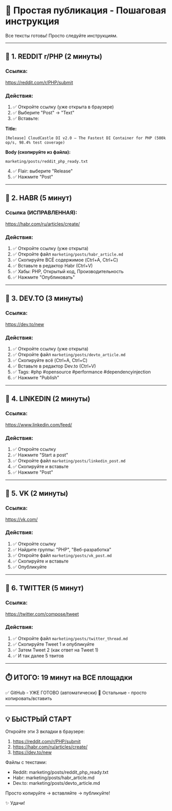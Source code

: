 # 🚀 Простая публикация - Пошаговая инструкция

Все тексты готовы! Просто следуйте инструкциям.

---

## 📱 1. REDDIT r/PHP (2 минуты)

### Ссылка:
https://reddit.com/r/PHP/submit

### Действия:
1. ✅ Откройте ссылку (уже открыта в браузере)
2. ✅ Выберите "Post" → "Text"
3. ✅ Вставьте:

**Title:**
```
[Release] CloudCastle DI v2.0 — The Fastest DI Container for PHP (500k op/s, 98.4% test coverage)
```

**Body (скопируйте из файла):**
```
marketing/posts/reddit_php_ready.txt
```

4. ✅ Flair: выберите "Release"
5. ✅ Нажмите "Post"

---

## 📱 2. HABR (5 минут)

### Ссылка (ИСПРАВЛЕННАЯ):
https://habr.com/ru/articles/create/

### Действия:
1. ✅ Откройте ссылку (уже открыта)
2. ✅ Откройте файл `marketing/posts/habr_article.md`
3. ✅ Скопируйте ВСЁ содержимое (Ctrl+A, Ctrl+C)
4. ✅ Вставьте в редактор Habr (Ctrl+V)
5. ✅ Хабы: PHP, Открытый код, Производительность
6. ✅ Нажмите "Опубликовать"

---

## 📱 3. DEV.TO (3 минуты)

### Ссылка:
https://dev.to/new

### Действия:
1. ✅ Откройте ссылку (уже открыта)
2. ✅ Откройте файл `marketing/posts/devto_article.md`
3. ✅ Скопируйте всё (Ctrl+A, Ctrl+C)
4. ✅ Вставьте в редактор Dev.to (Ctrl+V)
5. ✅ Tags: #php #opensource #performance #dependencyinjection
6. ✅ Нажмите "Publish"

---

## 📱 4. LINKEDIN (2 минуты)

### Ссылка:
https://www.linkedin.com/feed/

### Действия:
1. ✅ Откройте ссылку
2. ✅ Нажмите "Start a post"
3. ✅ Откройте файл `marketing/posts/linkedin_post.md`
4. ✅ Скопируйте и вставьте
5. ✅ Нажмите "Post"

---

## 📱 5. VK (2 минуты)

### Ссылка:
https://vk.com/

### Действия:
1. ✅ Откройте ссылку
2. ✅ Найдите группы: "PHP", "Веб-разработка"
3. ✅ Откройте файл `marketing/posts/vk_post.md`
4. ✅ Скопируйте и вставьте
5. ✅ Опубликуйте

---

## 📱 6. TWITTER (5 минут)

### Ссылка:
https://twitter.com/compose/tweet

### Действия:
1. ✅ Откройте файл `marketing/posts/twitter_thread.md`
2. ✅ Скопируйте Tweet 1 и опубликуйте
3. ✅ Затем Tweet 2 (как ответ на Tweet 1)
4. ✅ И так далее 5 твитов

---

## ⏱️ ИТОГО: 19 минут на ВСЕ площадки

✅ GitHub - УЖЕ ГОТОВО (автоматически)
📝 Остальные - просто копировать/вставить

---

## 💡 БЫСТРЫЙ СТАРТ

Откройте эти 3 вкладки в браузере:
1. https://reddit.com/r/PHP/submit
2. https://habr.com/ru/articles/create/
3. https://dev.to/new

Файлы с текстами:
- Reddit: marketing/posts/reddit_php_ready.txt
- Habr: marketing/posts/habr_article.md
- Dev.to: marketing/posts/devto_article.md

Просто копируйте → вставляйте → публикуйте!

✨ Удачи!
